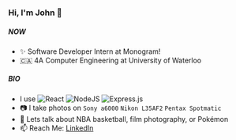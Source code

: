 ### Hi, I'm John 👋

##### NOW

- ✨ Software Developer Intern at Monogram!
- 🇨🇦 4A Computer Engineering at University of Waterloo

##### BIO

- I use
 ![React](https://img.shields.io/badge/react-%2320232a.svg?logoWidth=10?style=for-the-badge&logo=react&logoColor=%2361DAFB)
 ![NodeJS](https://img.shields.io/badge/node.js-6DA55F?logoWidth=10?style=for-the-badge&logo=node.js&logoColor=white)
 ![Express.js](https://img.shields.io/badge/express.js-%23404d59.svg?logoWidth=10?style=for-the-badge&logo=express&logoColor=%2361DAFB)
- 📷 I take photos on `Sony a6000` `Nikon L35AF2` `Pentax Spotmatic`
- 💬 Lets talk about NBA basketball, film photography, or Pokémon
- 📫 Reach Me: [LinkedIn](https://www.linkedin.com/in/johnswyoon/)
